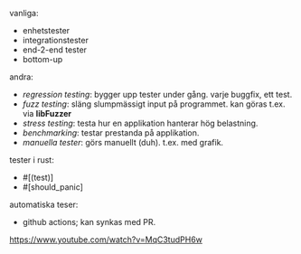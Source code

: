 vanliga:
- enhetstester
- integrationstester
- end-2-end tester
- bottom-up

andra:
- *regression testing*: bygger upp tester under gång. varje buggfix, ett test.
- *fuzz testing*: släng slumpmässigt input på programmet. kan göras t.ex. via **libFuzzer**
- *stress testing*: testa hur en applikation hanterar hög belastning.
- *benchmarking*: testar prestanda på applikation. 
- *manuella tester*: görs manuellt (duh). t.ex. med grafik.

tester i rust:
- #[(test)]
- #[should_panic]

automatiska teser:
- github actions; kan synkas med PR.

https://www.youtube.com/watch?v=MqC3tudPH6w